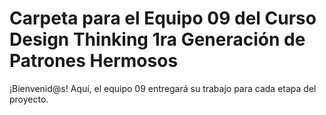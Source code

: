 # Carpeta para el Equipo 09 del Curso Design Thinking 1ra Generación de Patrones Hermosos

¡Bienvenid@s!
Aquí, el equipo 09 entregará su trabajo para cada etapa del proyecto.
